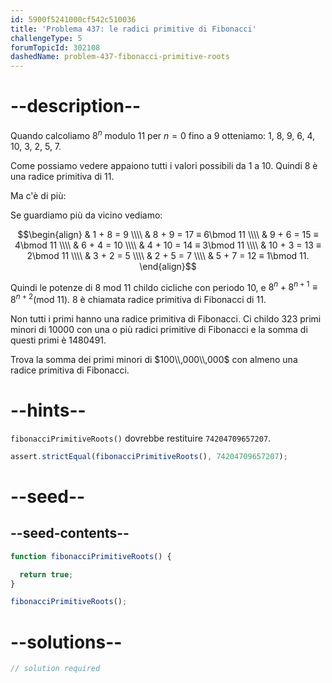 ```yaml
---
id: 5900f5241000cf542c510036
title: 'Problema 437: le radici primitive di Fibonacci'
challengeType: 5
forumTopicId: 302108
dashedName: problem-437-fibonacci-primitive-roots
---
```


# --description--

Quando calcoliamo $8^n$ modulo 11 per $n = 0$ fino a 9 otteniamo: 1, 8, 9, 6, 4, 10, 3, 2, 5, 7.

Come possiamo vedere appaiono tutti i valori possibili da 1 a 10. Quindi 8 è una radice primitiva di 11.

Ma c'è di più:

Se guardiamo più da vicino vediamo:

$$\begin{align} & 1 + 8 = 9 \\\\ & 8 + 9 = 17 ≡ 6\bmod 11 \\\\ & 9 + 6 = 15 ≡ 4\bmod 11 \\\\ & 6 + 4 = 10 \\\\ & 4 + 10 = 14 ≡ 3\bmod 11 \\\\ & 10 + 3 = 13 ≡ 2\bmod 11 \\\\ & 3 + 2 = 5 \\\\ & 2 + 5 = 7 \\\\ & 5 + 7 = 12 ≡ 1\bmod 11. \end{align}$$

Quindi le potenze di 8 mod 11 childo cicliche con periodo 10, e $8^n + 8^{n + 1} ≡ 8^{n + 2} (\text{mod } 11)$. 8 è chiamata radice primitiva di Fibonacci di 11.

Non tutti i primi hanno una radice primitiva di Fibonacci. Ci childo 323 primi minori di 10000 con una o più radici primitive di Fibonacci e la somma di questi primi è 1480491.

Trova la somma dei primi minori di $100\\,000\\,000$ con almeno una radice primitiva di Fibonacci.

# --hints--

`fibonacciPrimitiveRoots()` dovrebbe restituire `74204709657207`.

```js
assert.strictEqual(fibonacciPrimitiveRoots(), 74204709657207);
```

# --seed--

## --seed-contents--

```js
function fibonacciPrimitiveRoots() {

  return true;
}

fibonacciPrimitiveRoots();
```

# --solutions--

```js
// solution required
```
